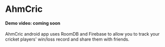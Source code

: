 # AhmCric
#### Demo video: coming soon

AhmCric android app uses RoomDB and Firebase to allow you to track your cricket players' win/loss record and share them with friends. 
